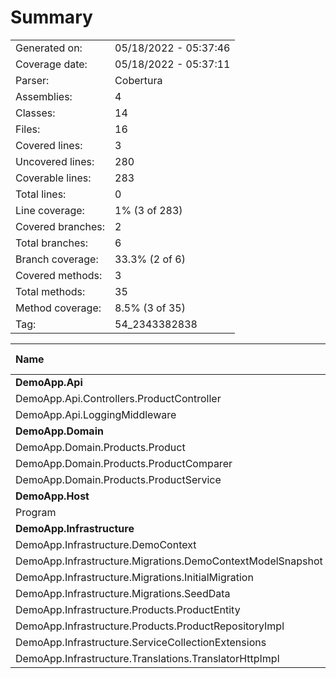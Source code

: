 ﻿# Summary
|||
|:---|:---|
| Generated on: | 05/18/2022 - 05:37:46 |
| Coverage date: | 05/18/2022 - 05:37:11 |
| Parser: | Cobertura |
| Assemblies: | 4 |
| Classes: | 14 |
| Files: | 16 |
| Covered lines: | 3 |
| Uncovered lines: | 280 |
| Coverable lines: | 283 |
| Total lines: | 0 |
| Line coverage: | 1% (3 of 283) |
| Covered branches: | 2 |
| Total branches: | 6 |
| Branch coverage: | 33.3% (2 of 6) |
| Covered methods: | 3 |
| Total methods: | 35 |
| Method coverage: | 8.5% (3 of 35) |
| Tag: | 54_2343382838 |

|**Name**|**Covered**|**Uncovered**|**Coverable**|**Total**|**Line coverage**|**Covered**|**Total**|**Branch coverage**|**Covered**|**Total**|**Method coverage**|
|:---|---:|---:|---:|---:|---:|---:|---:|---:|---:|---:|---:|
|**DemoApp.Api**|**0**|**16**|**16**|**0**|**0%**|**0**|**0**|****|**0**|**4**|**0%**|
|DemoApp.Api.Controllers.ProductController|0|7|7|0|0%|0|0||0|2|0%|
|DemoApp.Api.LoggingMiddleware|0|9|9|0|0%|0|0||0|2|0%|
|**DemoApp.Domain**|**3**|**10**|**13**|**0**|**23%**|**2**|**4**|**50%**|**3**|**6**|**50%**|
|DemoApp.Domain.Products.Product|2|0|2|0|100%|0|0||2|2|100%|
|DemoApp.Domain.Products.ProductComparer|1|0|1|0|100%|2|4|50%|1|1|100%|
|DemoApp.Domain.Products.ProductService|0|10|10|0|0%|0|0||0|3|0%|
|**DemoApp.Host**|**0**|**25**|**25**|**0**|**0%**|**0**|**2**|**0%**|**0**|**1**|**0%**|
|Program|0|25|25|0|0%|0|2|0%|0|1|0%|
|**DemoApp.Infrastructure**|**0**|**229**|**229**|**0**|**0%**|**0**|**0**|****|**0**|**24**|**0%**|
|DemoApp.Infrastructure.DemoContext|0|11|11|0|0%|0|0||0|4|0%|
|DemoApp.Infrastructure.Migrations.DemoContextModelSnapshot|0|52|52|0|0%|0|0||0|1|0%|
|DemoApp.Infrastructure.Migrations.InitialMigration|0|37|37|0|0%|0|0||0|3|0%|
|DemoApp.Infrastructure.Migrations.SeedData|0|94|94|0|0%|0|0||0|3|0%|
|DemoApp.Infrastructure.Products.ProductEntity|0|3|3|0|0%|0|0||0|3|0%|
|DemoApp.Infrastructure.Products.ProductRepositoryImpl|0|4|4|0|0%|0|0||0|2|0%|
|DemoApp.Infrastructure.ServiceCollectionExtensions|0|2|2|0|0%|0|0||0|1|0%|
|DemoApp.Infrastructure.Translations.TranslatorHttpImpl|0|26|26|0|0%|0|0||0|7|0%|
